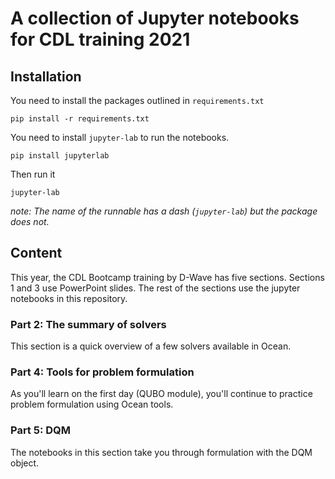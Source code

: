 # A collection of Jupyter notebooks for CDL training 2021

## Installation
You need to install the packages outlined in `requirements.txt`

`pip install -r requirements.txt`

You need to install `jupyter-lab` to run the notebooks.

`pip install jupyterlab`

Then run it

`jupyter-lab`

*note: The name of the runnable has a dash (`jupyter-lab`) but the package does not.*

## Content

This year, the CDL Bootcamp training by D-Wave has five sections. Sections 1 and 3 use PowerPoint slides. The rest of the sections use the jupyter notebooks in this repository.

### Part 2: The summary of solvers
This section is a quick overview of a few solvers available in Ocean.

### Part 4: Tools for problem formulation
As you'll learn on the first day (QUBO module), you'll continue to practice problem formulation using Ocean tools.

### Part 5: DQM
The notebooks in this section take you through formulation with the DQM object.

